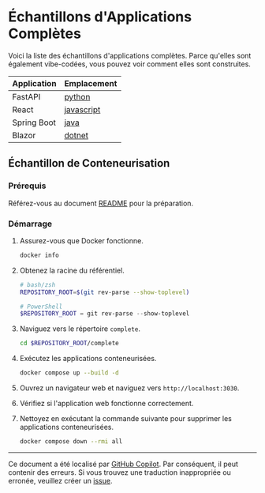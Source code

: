 # Échantillons d'Applications Complètes

Voici la liste des échantillons d'applications complètes. Parce qu'elles sont également vibe-codées, vous pouvez voir comment elles sont construites.

| Application | Emplacement                 |
|-------------|-----------------------------|
| FastAPI     | [python](./python/)         |
| React       | [javascript](./javascript/) |
| Spring Boot | [java](./java/)             |
| Blazor      | [dotnet](./dotnet/)         |

## Échantillon de Conteneurisation

### Prérequis

Référez-vous au document [README](../../README.md) pour la préparation.

### Démarrage

1. Assurez-vous que Docker fonctionne.

    ```bash
    docker info
    ```

1. Obtenez la racine du référentiel.

    ```bash
    # bash/zsh
    REPOSITORY_ROOT=$(git rev-parse --show-toplevel)
    ```

    ```powershell
    # PowerShell
    $REPOSITORY_ROOT = git rev-parse --show-toplevel
    ```

1. Naviguez vers le répertoire `complete`.

    ```bash
    cd $REPOSITORY_ROOT/complete
    ```

1. Exécutez les applications conteneurisées.

    ```bash
    docker compose up --build -d
    ```

1. Ouvrez un navigateur web et naviguez vers `http://localhost:3030`.
1. Vérifiez si l'application web fonctionne correctement.
1. Nettoyez en exécutant la commande suivante pour supprimer les applications conteneurisées.

    ```bash
    docker compose down --rmi all
    ```
---

Ce document a été localisé par [GitHub Copilot](https://docs.github.com/copilot/about-github-copilot/what-is-github-copilot). Par conséquent, il peut contenir des erreurs. Si vous trouvez une traduction inappropriée ou erronée, veuillez créer un [issue](../../issues).
